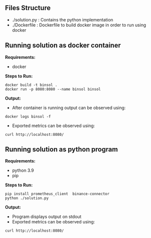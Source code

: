 ## __Files Structure__
- ./solution.py : Contains the python implementation
- ./Dockerfile : Dockerfile to build docker image in order to run using docker 

## __Running solution as docker container__
__Requirements:__
- docker

__Steps to Run:__
```
docker build -t binsol .
docker run -p 8080:8080 --name binsol binsol
```
__Output:__
- After container is running output can be observed using:
 ``` 
docker logs binsol -f
```
- Exported metrics can be observed using:
```
curl http://localhost:8080/
```
## __Running solution as python program__
__Requirements:__
- python 3.9
- pip

__Steps to Run:__
```
pip install prometheus_client  binance-connector
python ./solution.py
```

__Output:__
- Program displays output on stdout
- Exported metrics can be observed using:
```
curl http://localhost:8080/
```